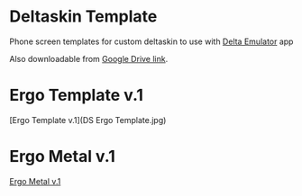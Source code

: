 # Deltaskin Template
Phone screen templates for custom deltaskin to use with [Delta Emulator](https://deltaemulatorapp.com/) app

Also downloadable from [Google Drive link](https://drive.google.com/drive/folders/1e74vRcpRUV-0BKIf7sS4MizjCgoqW9A-?usp=sharing).

# Ergo Template v.1
[Ergo Template v.1](DS Ergo Template.jpg)

# Ergo Metal v.1
[Ergo Metal v.1](assets/images/DS%20Ergo%20Metal.jpg)

